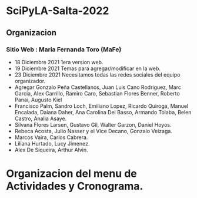 # SciPyLA-Salta-2022
## Organizacion
### Sitio Web : Maria Fernanda Toro (MaFe)
* 18 Diciembre 2021 1era version web.
* 19 Diciembre 2021 Temas para agregar/modificar en la web.
* 23 Diciembre 2021 Necesitamos todas las redes sociales del equipo organizador.
* Agregar Gonzalo Peña Castellanos, Juan Luis Cano Rodriguez, Marc Garcia, Alex Carrillo, Ramiro Caro, Sebastian Flores Benner, Roberto Panai, Augusto Kiel
* Francisco Palm, Sandro Loch, Emiliano Lopez, Ricardo Quiroga, Manuel Encalada, Daiana Daher, Ana Carolina Del Basso, Armando Tolaba, Belen Castro, Analia Asaye.
* Silvana Flores Larsen, Gustavo Gil, Walter Garzon, Daniel Hoyos.
* Rebeca Acosta, Julio Nasser y el Vice Decano, Gonzalo Veizaga.
* Marcos Vaira, Carlos Cabrera.
* Liliana Hurtado, Lucy Jimenez.
* Alex De Siqueira, Arthur Alvin.
# Organizacion del menu de Actividades y Cronograma.

